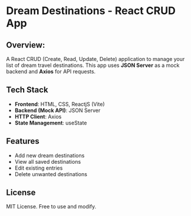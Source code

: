 # Dream Destinations - React CRUD App

## Overview:

A React CRUD (Create, Read, Update, Delete) application to manage your list of dream travel destinations. This app uses **JSON Server** as a mock backend and **Axios** for API requests.

## Tech Stack

- **Frontend**: HTML, CSS, ReactjS (Vite)
- **Backend (Mock API)**: JSON Server
- **HTTP Client**: Axios
- **State Management**: useState

## Features

- Add new dream destinations
- View all saved destinations
- Edit existing entries
- Delete unwanted destinations

## License
MIT License. Free to use and modify.
